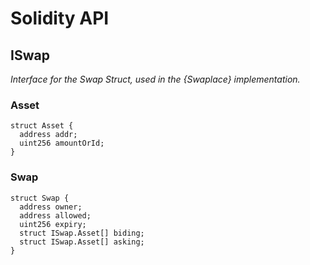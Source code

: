 # Solidity API

## ISwap

_Interface for the Swap Struct, used in the {Swaplace} implementation._

### Asset

```solidity
struct Asset {
  address addr;
  uint256 amountOrId;
}
```

### Swap

```solidity
struct Swap {
  address owner;
  address allowed;
  uint256 expiry;
  struct ISwap.Asset[] biding;
  struct ISwap.Asset[] asking;
}
```

